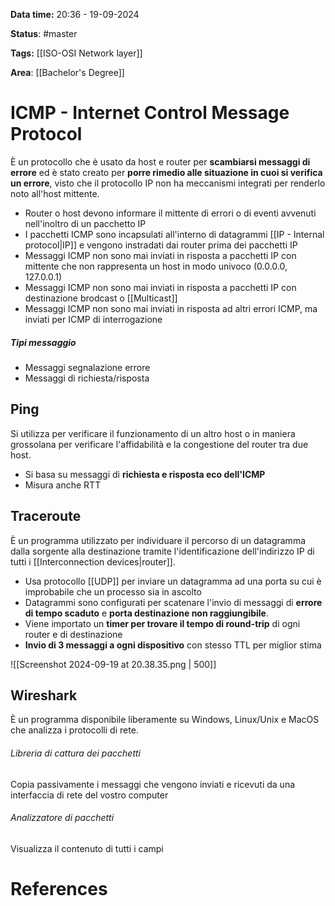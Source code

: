 **Data time:** 20:36 - 19-09-2024

**Status**: #master 

**Tags:** [[ISO-OSI Network layer]]

**Area**: [[Bachelor's Degree]]
# ICMP - Internet Control Message Protocol

È un protocollo che è usato da host e router per **scambiarsi messaggi di errore** ed è stato creato per **porre rimedio alle situazione in cuoi si verifica un errore**, visto che il protocollo IP non ha meccanismi integrati per renderlo noto all'host mittente. 

- Router o host devono informare il mittente di errori o di eventi avvenuti nell'inoltro di un pacchetto IP
- I pacchetti ICMP sono incapsulati all'interno di datagrammi [[IP - Internal protocol|IP]] e vengono instradati dai router prima dei pacchetti IP
- Messaggi ICMP non sono mai inviati in risposta a pacchetti IP con mittente che non rappresenta un host in modo univoco (0.0.0.0, 127.0.0.1)
- Messaggi ICMP non sono mai inviati in risposta a pacchetti IP con destinazione brodcast o [[Multicast]]
- Messaggi ICMP non sono mai inviati in risposta ad altri errori ICMP, ma inviati per ICMP di interrogazione

##### Tipi messaggio
- Messaggi segnalazione errore
- Messaggi di richiesta/risposta
## Ping
Si utilizza per verificare il funzionamento di un altro host o in maniera grossolana per verificare l'affidabilità e la congestione del router tra due host.
- Si basa su messaggi di **richiesta e risposta eco dell'ICMP**
- Misura anche RTT
## Traceroute
È un programma utilizzato per individuare il percorso di un datagramma dalla sorgente alla destinazione tramite l'identificazione dell'indirizzo IP di tutti i [[Interconnection devices|router]].

- Usa protocollo [[UDP]] per inviare un datagramma ad una porta su cui è improbabile che un processo sia in ascolto
- Datagrammi sono configurati per scatenare l'invio di messaggi di **errore di tempo scaduto** e **porta destinazione non raggiungibile**.
- Viene importato un **timer per trovare il tempo di round-trip** di ogni router e di destinazione
- **Invio di 3 messaggi a ogni dispositivo** con stesso TTL per miglior stima

![[Screenshot 2024-09-19 at 20.38.35.png | 500]]
## Wireshark
È un programma disponibile liberamente su Windows, Linux/Unix e MacOS che analizza i protocolli di rete.
###### Libreria di cattura dei pacchetti
Copia passivamente i messaggi che vengono inviati e ricevuti da una interfaccia di rete del vostro computer
###### Analizzatore di pacchetti
Visualizza il contenuto di tutti i campi

# References
